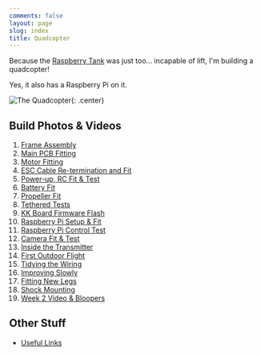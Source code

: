 ```yaml
---
comments: false
layout: page
slug: index
title: Quadcopter
---
```


Because the [Raspberry Tank](../raspberry-tank/) was just too... incapable of lift, I'm building a quadcopter!

Yes, it also has a Raspberry Pi on it.

![The Quadcopter](https://files.ianrenton.com/sites/quadcopter/76.jpg){: .center}

## Build Photos & Videos

1. [Frame Assembly](./quad-frame-assembly)
2. [Main PCB Fitting](./quad-main-pcb-fitting)
3. [Motor Fitting](./quad-motor-fitting)
4. [ESC Cable Re-termination and Fit](./quad-esc-cable-re-termination-and-fit)
5. [Power-up, RC Fit & Test](./quad-power-up-rc-fit-amp-test)
6. [Battery Fit](./quad-battery-fit)
7. [Propeller Fit](./quad-propeller-fit)
8. [Tethered Tests](./quad-tethered-tests)
9. [KK Board Firmware Flash](./quad-kk-board-firmware-flash)
10. [Raspberry Pi Setup & Fit](./quad-raspberry-pi-setup-amp-fit)
11. [Raspberry Pi Control Test](./quad-raspberry-pi-control-test)
12. [Camera Fit & Test](./quad-camera-fit-amp-test)
13. [Inside the Transmitter](./quad-inside-the-transmitter)
14. [First Outdoor Flight](./quad-first-outdoor-flight)
15. [Tidying the Wiring](./quad-tidying-the-wiring)
16. [Improving Slowly](./quad-improving-slowly)
17. [Fitting New Legs](./quad-fitting-new-legs)
18. [Shock Mounting](./quad-shock-mounting)
19. [Week 2 Video & Bloopers](./quad-week-2-video-amp-bloopers)

## Other Stuff

* [Useful Links](./quad-useful-links)
